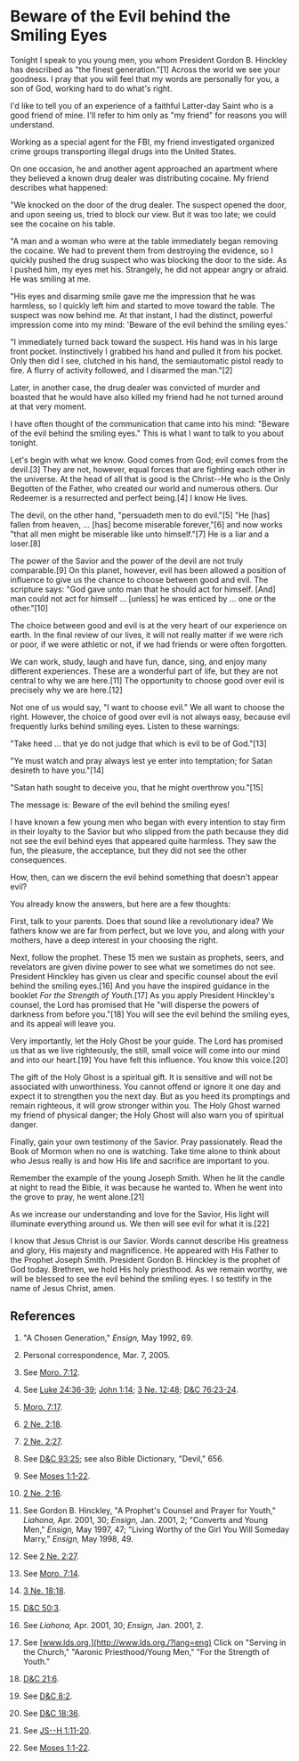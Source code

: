 # Beware of the Evil behind the Smiling Eyes

Tonight I speak to you young men, you whom President Gordon B. Hinckley has
described as "the finest generation."[1] Across the world we see your
goodness. I pray that you will feel that my words are personally for you, a
son of God, working hard to do what's right.

I'd like to tell you of an experience of a faithful Latter-day Saint who is a
good friend of mine. I'll refer to him only as "my friend" for reasons you
will understand.

Working as a special agent for the FBI, my friend investigated organized crime
groups transporting illegal drugs into the United States.

On one occasion, he and another agent approached an apartment where they
believed a known drug dealer was distributing cocaine. My friend describes
what happened:

"We knocked on the door of the drug dealer. The suspect opened the door, and
upon seeing us, tried to block our view. But it was too late; we could see the
cocaine on his table.

"A man and a woman who were at the table immediately began removing the
cocaine. We had to prevent them from destroying the evidence, so I quickly
pushed the drug suspect who was blocking the door to the side. As I pushed
him, my eyes met his. Strangely, he did not appear angry or afraid. He was
smiling at me.

"His eyes and disarming smile gave me the impression that he was harmless, so
I quickly left him and started to move toward the table. The suspect was now
behind me. At that instant, I had the distinct, powerful impression come into
my mind: 'Beware of the evil behind the smiling eyes.'

"I immediately turned back toward the suspect. His hand was in his large front
pocket. Instinctively I grabbed his hand and pulled it from his pocket. Only
then did I see, clutched in his hand, the semiautomatic pistol ready to fire.
A flurry of activity followed, and I disarmed the man."[2]

Later, in another case, the drug dealer was convicted of murder and boasted
that he would have also killed my friend had he not turned around at that very
moment.

I have often thought of the communication that came into his mind: "Beware of
the evil behind the smiling eyes." This is what I want to talk to you about
tonight.

Let's begin with what we know. Good comes from God; evil comes from the
devil.[3] They are not, however, equal forces that are fighting each other in
the universe. At the head of all that is good is the Christ--He who is the
Only Begotten of the Father, who created our world and numerous others. Our
Redeemer is a resurrected and perfect being.[4] I know He lives.

The devil, on the other hand, "persuadeth men to do evil."[5] "He [has] fallen
from heaven, ... [has] become miserable forever,"[6] and now works "that all men
might be miserable like unto himself."[7] He is a liar and a loser.[8]

The power of the Savior and the power of the devil are not truly
comparable.[9] On this planet, however, evil has been allowed a position of
influence to give us the chance to choose between good and evil. The scripture
says: "God gave unto man that he should act for himself. [And] man could not
act for himself ... [unless] he was enticed by ... one or the other."[10]

The choice between good and evil is at the very heart of our experience on
earth. In the final review of our lives, it will not really matter if we were
rich or poor, if we were athletic or not, if we had friends or were often
forgotten.

We can work, study, laugh and have fun, dance, sing, and enjoy many different
experiences. These are a wonderful part of life, but they are not central to
why we are here.[11] The opportunity to choose good over evil is precisely why
we are here.[12]

Not one of us would say, "I want to choose evil." We all want to choose the
right. However, the choice of good over evil is not always easy, because evil
frequently lurks behind smiling eyes. Listen to these warnings:

"Take heed ... that ye do not judge that which is evil to be of God."[13]

"Ye must watch and pray always lest ye enter into temptation; for Satan
desireth to have you."[14]

"Satan hath sought to deceive you, that he might overthrow you."[15]

The message is: Beware of the evil behind the smiling eyes!

I have known a few young men who began with every intention to stay firm in
their loyalty to the Savior but who slipped from the path because they did not
see the evil behind eyes that appeared quite harmless. They saw the fun, the
pleasure, the acceptance, but they did not see the other consequences.

How, then, can we discern the evil behind something that doesn't appear evil?

You already know the answers, but here are a few thoughts:

First, talk to your parents. Does that sound like a revolutionary idea? We
fathers know we are far from perfect, but we love you, and along with your
mothers, have a deep interest in your choosing the right.

Next, follow the prophet. These 15 men we sustain as prophets, seers, and
revelators are given divine power to see what we sometimes do not see.
President Hinckley has given us clear and specific counsel about the evil
behind the smiling eyes.[16] And you have the inspired guidance in the booklet
_For the Strength of Youth._[17] As you apply President Hinckley's counsel,
the Lord has promised that He "will disperse the powers of darkness from
before you."[18] You will see the evil behind the smiling eyes, and its appeal
will leave you.

Very importantly, let the Holy Ghost be your guide. The Lord has promised us
that as we live righteously, the still, small voice will come into our mind
and into our heart.[19] You have felt this influence. You know this voice.[20]

The gift of the Holy Ghost is a spiritual gift. It is sensitive and will not
be associated with unworthiness. You cannot offend or ignore it one day and
expect it to strengthen you the next day. But as you heed its promptings and
remain righteous, it will grow stronger within you. The Holy Ghost warned my
friend of physical danger; the Holy Ghost will also warn you of spiritual
danger.

Finally, gain your own testimony of the Savior. Pray passionately. Read the
Book of Mormon when no one is watching. Take time alone to think about who
Jesus really is and how His life and sacrifice are important to you.

Remember the example of the young Joseph Smith. When he lit the candle at
night to read the Bible, it was because he wanted to. When he went into the
grove to pray, he went alone.[21]

As we increase our understanding and love for the Savior, His light will
illuminate everything around us. We then will see evil for what it is.[22]

I know that Jesus Christ is our Savior. Words cannot describe His greatness
and glory, His majesty and magnificence. He appeared with His Father to the
Prophet Joseph Smith. President Gordon B. Hinckley is the prophet of God
today. Brethren, we hold His holy priesthood. As we remain worthy, we will be
blessed to see the evil behind the smiling eyes. I so testify in the name of
Jesus Christ, amen.

## References

  1. "A Chosen Generation," _Ensign,_ May 1992, 69.

  2. Personal correspondence, Mar. 7, 2005.

  3. See [Moro. 7:12](https://www.lds.org/scriptures/bofm/moro/7.12?lang=eng#11).

  4. See [Luke 24:36-39](https://www.lds.org/scriptures/nt/luke/24.36-39?lang=eng#35); [John 1:14](https://www.lds.org/scriptures/nt/john/1.14?lang=eng#13); [3 Ne. 12:48](https://www.lds.org/scriptures/bofm/3-ne/12.48?lang=eng#47); [D&amp;C 76:23-24](https://www.lds.org/scriptures/dc-testament/dc/76.23-24?lang=eng#22).

  5. [Moro. 7:17](https://www.lds.org/scriptures/bofm/moro/7.17?lang=eng#16).

  6. [2 Ne. 2:18](https://www.lds.org/scriptures/bofm/2-ne/2.18?lang=eng#17).

  7. [2 Ne. 2:27](https://www.lds.org/scriptures/bofm/2-ne/2.27?lang=eng#26).

  8. See [D&amp;C 93:25](https://www.lds.org/scriptures/dc-testament/dc/93.25?lang=eng#24); see also Bible Dictionary, "Devil," 656.

  9. See [Moses 1:1-22](https://www.lds.org/scriptures/pgp/moses/1.1-22?lang=eng#0).

  10. [2 Ne. 2:16](https://www.lds.org/scriptures/bofm/2-ne/2.16?lang=eng#15).

  11. See Gordon B. Hinckley, "A Prophet's Counsel and Prayer for Youth," _Liahona,_ Apr. 2001, 30; _Ensign,_ Jan. 2001, 2; "Converts and Young Men," _Ensign,_ May 1997, 47; "Living Worthy of the Girl You Will Someday Marry," _Ensign,_ May 1998, 49.

  12. See [2 Ne. 2:27](https://www.lds.org/scriptures/bofm/2-ne/2.27?lang=eng#26).

  13. See [Moro. 7:14](https://www.lds.org/scriptures/bofm/moro/7.14?lang=eng#13).

  14. [3 Ne. 18:18](https://www.lds.org/scriptures/bofm/3-ne/18.18?lang=eng#17).

  15. [D&amp;C 50:3](https://www.lds.org/scriptures/dc-testament/dc/50.3?lang=eng#2).

  16. See _Liahona,_ Apr. 2001, 30; _Ensign,_ Jan. 2001, 2.

  17. See [www.lds.org.](http://www.lds.org./?lang=eng) Click on "Serving in the Church," "Aaronic Priesthood/Young Men," "For the Strength of Youth."

  18. [D&amp;C 21:6](https://www.lds.org/scriptures/dc-testament/dc/21.6?lang=eng#5).

  19. See [D&amp;C 8:2](https://www.lds.org/scriptures/dc-testament/dc/8.2?lang=eng#1).

  20. See [D&amp;C 18:36](https://www.lds.org/scriptures/dc-testament/dc/18.36?lang=eng#35).

  21. See [JS--H 1:11-20](https://www.lds.org/scriptures/pgp/js-h/1.11-20?lang=eng#10).

  22. See [Moses 1:1-22](https://www.lds.org/scriptures/pgp/moses/1.1-22?lang=eng#0).

